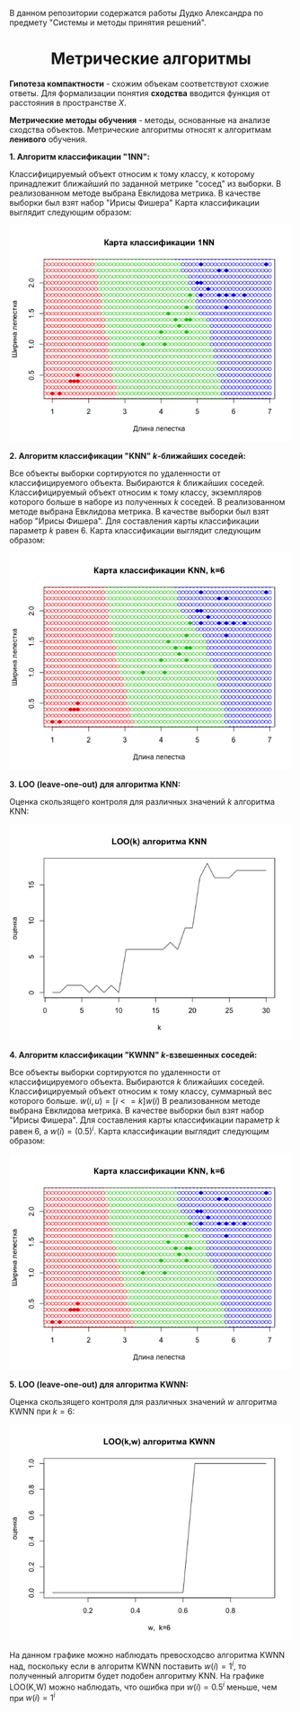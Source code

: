 В данном репозитории содержатся работы Дудко Александра по предмету "Системы и методы принятия решений".

# <center><b>Метрические алгоритмы</b></center>

**Гипотеза компактности** - схожим объекам соответствуют схожие ответы.
Для формализации понятия **сходства** вводится функция от расстояния в пространстве $X$.

**Метрические методы обучения** - методы, основанные на анализе сходства объектов.
Метрические алгоритмы относят к алгоритмам **ленивого** обучения.

**1. Алгоритм классификации "1NN":**
   
Классифицируемый объект относим к тому классу, к которому принадлежит ближайший по заданной метрике "сосед" из выборки.
В реализованном методе выбрана Евклидова метрика.
В качестве выборки был взят набор "Ирисы Фишера"
Карта классификации выглядит следующим образом:

![1NN](https://github.com/SimfikDuke/Rprojects/blob/master/MetricalAlgorithms/1NN_classification.png)

**2. Алгоритм классификации "KNN" $k$-ближайших соседей:**
   
Все объекты выборки сортируются по удаленности от классифицируемого объекта. Выбираются $k$ ближайших соседей.
Классифицируемый объект относим к тому классу, экземпляров которого больше в наборе из полученных $k$ соседей.
В реализованном методе выбрана Евклидова метрика.
В качестве выборки был взят набор "Ирисы Фишера".
Для составления карты классификации параметр $k$ равен 6.
Карта классификации выглядит следующим образом:

![KNN](https://github.com/SimfikDuke/Rprojects/blob/master/MetricalAlgorithms/KNN_classification.png)

**3. LOO (leave-one-out) для алгоритма KNN:**

Оценка скользящего контроля для различных значений $k$ алгоритма KNN: 

![LOO(K)](https://github.com/SimfikDuke/Rprojects/blob/master/MetricalAlgorithms/LOO(K).png)

**4. Алгоритм классификации "KWNN" $k$-взвешенных соседей:**
   
Все объекты выборки сортируются по удаленности от классифицируемого объекта. Выбираются $k$ ближайших соседей.
Классифицируемый объект относим к тому классу, суммарный вес которого больше.
$w(i,u)=[i<=k]w(i)$
В реализованном методе выбрана Евклидова метрика.
В качестве выборки был взят набор "Ирисы Фишера".
Для составления карты классификации параметр $k$ равен 6, а $w(i)=(0.5)^i$.
Карта классификации выглядит следующим образом:

![KNN](https://github.com/SimfikDuke/Rprojects/blob/master/MetricalAlgorithms/KNN_classification.png)

**5. LOO (leave-one-out) для алгоритма KWNN:**

Оценка скользящего контроля для различных значений $w$ алгоритма KWNN при $k=6$: 

![LOO(K,W)](https://github.com/SimfikDuke/Rprojects/blob/master/MetricalAlgorithms/LOO(K,W)_KWNN.png)

На данном графике можно наблюдать превосходсво алгоритма KWNN над, поскольку если в алгоритм KWNN поставить $w(i)=1^i$, то полученный алгоритм будет подобен алгоритму KNN. 
На графике LOO(K,W) можно наблюдать, что ошибка при $w(i)=0.5^i$ меньше, чем при $w(i)=1^i$